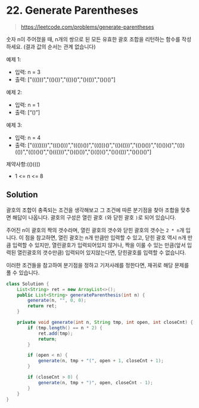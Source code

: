 # 22. Generate Parentheses 

> https://leetcode.com/problems/generate-parentheses

숫자 n이 주어졌을 때, n개의 쌍으로 된 모든 유효한 괄호 조합을 리턴하는 함수를 작성하세요. (결과 값의 순서는 관계 없습니다)

예제 1:

- 입력: n = 3
- 출력: ["((()))","(()())","(())()","()(())","()()()"]

예제 2:

- 입력: n = 1
- 출력: [“()”]

예제 3:

- 입력: n = 4
- 출력: ["(((())))","((()()))","((())())","((()))()","(()(()))","(()()())","(()())()","(())(())","(())()()","()((()))","()(()())","()(())()","()()(())","()()()()"]

제약사항:(()((()

- 1 <= n <= 8

## Solution

괄호의 조합이 충족되는 조건을 생각해보고 그 조건에 따른 분기점을 찾아 조합을 맞추면 해답이 나옵니다. 괄호의 구성은 열린 괄호 `(`와 닫힌 괄호 `)`로 되어 있습니다.

주어진 n이 괄호의 짝의 갯수라며, 열린 괄호의 갯수와 닫힌 괄호의 갯수는 `2 * n`개 입니다. 이 점을 참고하면, 열린 괄호는 n개 만큼만 입력할 수 있고, 닫힌 괄호 역시 n개 만큼 입력할 수 있지만, 열린괄호가 입력되어있지 않거나, 짝을 이룰 수 있는 만큼(앞서 입력된 열린괄호의 갯수만큼) 입력되어 있지않는다면, 닫힌괄호를 입력할 수 없습니다.

이러한 조건들을 참고하여 분기점을 정하고 기저사례를 정한다면, 재귀로 해당 문제를 풀 수 있습니다.

```java
class Solution {
    List<String> ret = new ArrayList<>();
    public List<String> generateParenthesis(int n) {
        generate(n, "", 0, 0);
        return ret;
    }

    private void generate(int n, String tmp, int open, int closeCnt) {
        if (tmp.length() == n * 2) {
            ret.add(tmp);
            return;
        }

        if (open < n) {
            generate(n, tmp + "(", open + 1, closeCnt + 1);
        }

        if (closeCnt > 0) {
            generate(n, tmp + ")", open, closeCnt - 1);
        }
    }
}
```

